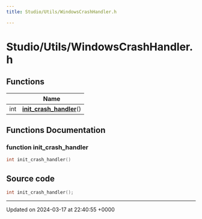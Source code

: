 ```yaml
---
title: Studio/Utils/WindowsCrashHandler.h

---
```


# Studio/Utils/WindowsCrashHandler.h



## Functions

|                | Name           |
| -------------- | -------------- |
| int | **[init_crash_handler](../Files/WindowsCrashHandler_8h.md#function-init-crash-handler)**() |


## Functions Documentation

### function init_crash_handler

```cpp
int init_crash_handler()
```




## Source code

```cpp
int init_crash_handler();
```


-------------------------------

Updated on 2024-03-17 at 22:40:55 +0000
